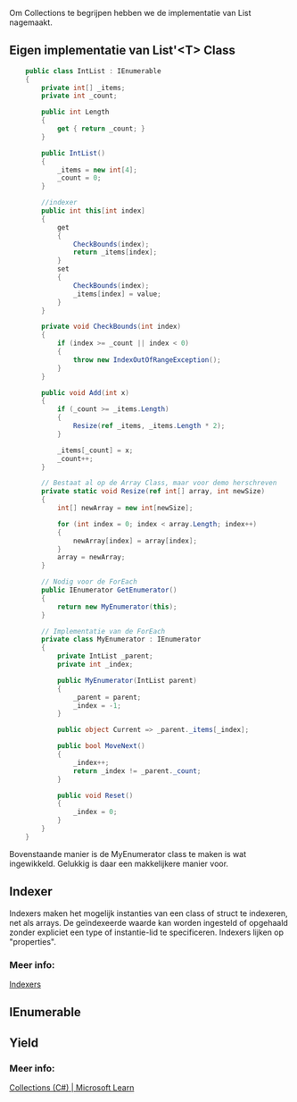 

Om Collections te begrijpen hebben we de implementatie van List nagemaakt.

## Eigen implementatie van List'\<T\> Class

```c#
    public class IntList : IEnumerable
    {
        private int[] _items;
        private int _count;

        public int Length
        {
            get { return _count; }
        }

        public IntList()
        {
            _items = new int[4];
            _count = 0;
        }

        //indexer
        public int this[int index]
        {
            get
            {
                CheckBounds(index);
                return _items[index];
            }
            set
            {
                CheckBounds(index);
                _items[index] = value;
            }
        }

        private void CheckBounds(int index)
        {
            if (index >= _count || index < 0)
            {
                throw new IndexOutOfRangeException();
            }
        }

        public void Add(int x)
        {
            if (_count >= _items.Length)
            {
                Resize(ref _items, _items.Length * 2);
            }

            _items[_count] = x;
            _count++;
        }

        // Bestaat al op de Array Class, maar voor demo herschreven
        private static void Resize(ref int[] array, int newSize)
        {
            int[] newArray = new int[newSize];

            for (int index = 0; index < array.Length; index++)
            {
                newArray[index] = array[index];
            }
            array = newArray;
        }

        // Nodig voor de ForEach
        public IEnumerator GetEnumerator()
        {
            return new MyEnumerator(this);
        }

        // Implementatie van de ForEach
        private class MyEnumerator : IEnumerator
        {
            private IntList _parent;
            private int _index;

            public MyEnumerator(IntList parent)
            {
                _parent = parent;
                _index = -1;
            }

            public object Current => _parent._items[_index];

            public bool MoveNext()
            {
                _index++;
                return _index != _parent._count;
            }

            public void Reset()
            {
                _index = 0;
            }
        }
    }
```
Bovenstaande manier is de MyEnumerator class te maken is wat ingewikkeld. Gelukkig is daar een makkelijkere manier voor.

## Indexer

Indexers maken het mogelijk instanties van een class of struct te indexeren, net als arrays. De geïndexeerde waarde kan worden ingesteld of opgehaald zonder expliciet een type of instantie-lid te specificeren. Indexers lijken op "properties".

### Meer info:
[Indexers](https://learn.microsoft.com/en-us/dotnet/csharp/programming-guide/indexers/)
## IEnumerable


## Yield


### Meer info:
[Collections (C#) | Microsoft Learn](https://learn.microsoft.com/en-us/dotnet/csharp/programming-guide/concepts/collections)
